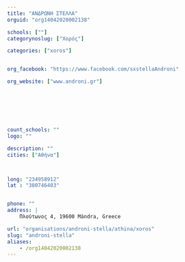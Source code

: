 ```yaml
---
title: "ΑΝΔΡΩΝΗ ΣΤΕΛΛΑ"
orguid: "org14042020002138"

schools: [""]
categorynoslug: ["Χορός"]

categories: ["xoros"]


org_facebook: "https://www.facebook.com/sxstellaAndroni"

org_website: ["www.androni.gr"]







count_schools: ""
logo: ""

description: ""
cities: ["Αθήνα"]



long: "234958912"
lat : "380746403"


phone: ""
address: |
    Πλούτωνος 4, 19600 Mándra, Greece

url: "organisations/androni-stella/athina/xoros"
slug: "androni-stella"
aliases:
    - /org14042020002138
---
```



